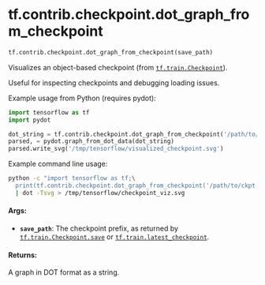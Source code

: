 <div itemscope itemtype="http://developers.google.com/ReferenceObject">
<meta itemprop="name" content="tf.contrib.checkpoint.dot_graph_from_checkpoint" />
<meta itemprop="path" content="Stable" />
</div>

# tf.contrib.checkpoint.dot_graph_from_checkpoint

``` python
tf.contrib.checkpoint.dot_graph_from_checkpoint(save_path)
```

Visualizes an object-based checkpoint (from <a href="../../../tf/train/Checkpoint.md"><code>tf.train.Checkpoint</code></a>).

Useful for inspecting checkpoints and debugging loading issues.

Example usage from Python (requires pydot):
```python
import tensorflow as tf
import pydot

dot_string = tf.contrib.checkpoint.dot_graph_from_checkpoint('/path/to/ckpt')
parsed, = pydot.graph_from_dot_data(dot_string)
parsed.write_svg('/tmp/tensorflow/visualized_checkpoint.svg')
```

Example command line usage:
```sh
python -c "import tensorflow as tf;\
  print(tf.contrib.checkpoint.dot_graph_from_checkpoint('/path/to/ckpt'))"\
  | dot -Tsvg > /tmp/tensorflow/checkpoint_viz.svg
```

#### Args:

* <b>`save_path`</b>: The checkpoint prefix, as returned by <a href="../../../tf/train/Checkpoint.md#save"><code>tf.train.Checkpoint.save</code></a>
    or <a href="../../../tf/train/latest_checkpoint.md"><code>tf.train.latest_checkpoint</code></a>.

#### Returns:

A graph in DOT format as a string.